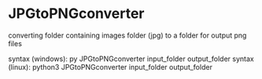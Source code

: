 # JPGtoPNGconverter
converting folder containing images folder (jpg) to a folder for output png files

syntax (windows): py JPGtoPNGconverter input_folder output_folder
syntax (linux): python3 JPGtoPNGconverter input_folder output_folder
